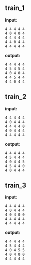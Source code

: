 
## train_1

**input:**
```
4 4 4 4 4
4 0 4 0 4
4 4 4 4 4
4 4 0 4 4
4 4 4 4 4
```


**output:**
```
4 4 4 4 4
4 5 4 5 4
4 0 4 0 4
4 4 5 4 4
4 4 0 4 4
```


## train_2

**input:**
```
4 4 4 4 4
4 0 4 4 4
4 4 4 4 0
4 0 4 4 4
4 4 4 4 4
```


**output:**
```
4 4 4 4 4
4 5 4 4 4
4 0 4 4 5
4 5 4 4 0
4 0 4 4 4
```


## train_3

**input:**
```
4 4 4 4 4
4 0 4 4 4
4 0 4 0 0
4 4 4 4 4
4 4 4 4 4
```


**output:**
```
4 4 4 4 4
4 5 4 4 4
4 0 4 5 5
4 0 4 0 0
4 4 4 4 4
```

